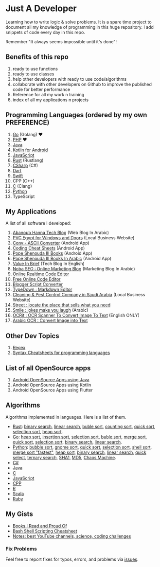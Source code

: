 # Just A Developer
Learning how to write logic &amp; solve problems. It is a spare time project to document all my knowledge of programming in this huge repository. I add snippets of code every day in this repo.

Remember "It always seems impossible until it's done"!

## Benefits of this repo
1. ready to use functions
2. ready to use classes
3. help other developers with ready to use code/algorithms
4. collaborate with other developers on Github to improve the published code for better performance
5. Reference for all my work n training
6. index of all my applications n projects

## Programming Languages (ordered by my own PREFERENCE)
1. [Go](https://github.com/DevAbanoub/programming_route/tree/master/Go) (Golang) ❤
2. [PHP](https://github.com/DevAbanoub/programming_route/tree/master/PHP) ❤
3. [Java](https://github.com/DevAbanoub/programming_route/tree/master/Java-for-Android)
4. [Kotlin for Android](https://github.com/DevAbanoub/Just_A_Developer/tree/master/Kotlin-for-Android)
5. [JavaScript](https://github.com/DevAbanoub/programming_route/tree/master/JavaScript)
6. [Rust](https://github.com/DevAbanoub/programming_route/tree/master/Rust) (Rustlang)
7. [CSharp](https://github.com/DevAbanoub/programming_route/tree/master/c-sharp) (C#)
8. [Dart](https://github.com/DevAbanoub/programming_route/tree/master/Dart-for-Flutter)
9. [Swift](https://github.com/DevAbanoub/Just_A_Developer/tree/master/Swift)
10. CPP (C++)
11. [C](https://github.com/DevAbanoub/programming_route/tree/master/C) (Clang)
12. [Python](https://github.com/DevAbanoub/programming_route/tree/master/Python)
13. TypeScript

## My Applications
A list of all software I developed:
1. [Abanoub Hanna Tech Blog](https://www.AbanoubHanna.com "Tech Blog In Arabic") (Web Blog In Arabic)
2. [PVC Egypt for Windows and Doors](https://www.pvcegypt.com) (Local Business Website)
3. [Conv - ASCII Converter](https://play.google.com/store/apps/details?id=com.abanoubhanna.conv) (Android App)
4. [Coding Cheat Sheets](https://play.google.com/store/apps/details?id=com.abanoubhanna.cheatsheets) (Android App)
5. [Pope Shenouda III Books](https://play.google.com/store/apps/details?id=com.androidnoba.popeshenoudaiiibooks) (Android App)
6. [Pope Shenouda III Books In Arabic](https://play.google.com/store/apps/details?id=com.abanoubhanna.popeshenoudaarabicbooks) (Android App)
7. [Value In Brief](https://valueinbrief.blogspot.com) (Tech Blog In English)
8. [Noba SEO : Online Marketing Blog](https://nobaseo.blogspot.com) (Marketing Blog In Arabic)
9. [Online Realtime Code Editor](https://www.learns7.com/p/blog-page.html)
10. [Free Online Code Editor](https://onlinecodeeditor.blogspot.com)
11. [Blogger Script Converter](https://bloggerscriptconverter.blogspot.com/)
12. [TypeDown : Markdown Editor](https://markdowneditor.blogspot.com)
13. [Cleaning & Pest Control Company in Saudi Arabia](https://www.zahratelwadi.com) (Local Business Website)
14. [Street : locate the place that sells what you need](https://www.4ar3.com)
15. [Smile : jokes make you laugh](https://play.google.com/store/apps/details?id=com.abanoubhanna.smile) (Arabic)
16. [OCRit : OCR Scanner To Convert Image To Text](https://play.google.com/store/apps/details?id=com.abanoubhanna.ocrit) (English ONLY)
17. [Arabic OCR : Convert Image into Text](https://play.google.com/store/apps/details?id=com.abanoubhanna.ocr.arabic)

## Other Dev Topics
1. [Regex](https://github.com/DevAbanoub/programming_route/blob/master/regex.md)
2. [Syntax Cheatsheets for programming languages](https://github.com/DevAbanoub/programming_route/tree/master/cheatsheets)

## List of all OpenSource apps
1. [Android OpenSource Apps using Java](https://github.com/DevAbanoub/programming_route/blob/master/Android_OpenSource_Apps_using_Java.md)
2. Android OpenSource Apps using Kotlin
3. Android OpenSource Apps using Flutter

## Algorithms
Algorithms implemented in languages. Here is a list of them.
- [Rust](https://github.com/TheAlgorithms/Rust): [binary search](https://github.com/TheAlgorithms/Rust/blob/master/src/searching/binary_search.rs), [linear search](https://github.com/TheAlgorithms/Rust/blob/master/src/searching/linear_search.rs), [buble sort](https://github.com/TheAlgorithms/Rust/blob/master/src/sorting/bubble_sort.rs), [counting sort](https://github.com/TheAlgorithms/Rust/blob/master/src/sorting/counting_sort.rs), [quick sort](https://github.com/TheAlgorithms/Rust/blob/master/src/sorting/quick_sort.rs), [selection sort](https://github.com/TheAlgorithms/Rust/blob/master/src/sorting/selection_sort.rs), [heap sort](https://github.com/TheAlgorithms/Rust/blob/master/src/sorting/heap_sort.rs).
- [Go](https://github.com/TheAlgorithms/Go): [heap sort](https://github.com/TheAlgorithms/Go/blob/master/sorts/Heapsort.go), [insertion sort](https://github.com/TheAlgorithms/Go/blob/master/sorts/InsertionSort.go), [selection sort](https://github.com/TheAlgorithms/Go/blob/master/sorts/SelectionSort.go), [buble sort](https://github.com/TheAlgorithms/Go/blob/master/sorts/bubble_sort.go), [merge sort](https://github.com/TheAlgorithms/Go/blob/master/sorts/merge_sort.go), [quick sort](https://github.com/TheAlgorithms/Go/blob/master/sorts/quick_sort.go), [selection sort](https://github.com/TheAlgorithms/Go/blob/master/sorts/selection_sort.go), [binary search](https://github.com/TheAlgorithms/Go/blob/master/searches/binary_search.go), [linear search](https://github.com/TheAlgorithms/Go/blob/master/searches/linear_search.go).
- [Python](https://github.com/TheAlgorithms/Python): [bubble sort](https://github.com/TheAlgorithms/Python/blob/master/sorts/bubble_sort.py), [gnome sort](https://github.com/TheAlgorithms/Python/blob/master/sorts/gnome_sort.py), [quick sort](https://github.com/TheAlgorithms/Python/blob/master/sorts/quick_sort.py), [selection sort](https://github.com/TheAlgorithms/Python/blob/master/sorts/selection_sort.py), [shell sort](https://github.com/TheAlgorithms/Python/blob/master/sorts/shell_sort.py), [merge sort "fastest"](https://github.com/TheAlgorithms/Python/blob/master/sorts/merge_sort_fastest.py), [heap sort](https://github.com/TheAlgorithms/Python/blob/master/sorts/heap_sort.py), [binary search](https://github.com/TheAlgorithms/Python/blob/master/searches/binary_search.py), [linear search](https://github.com/TheAlgorithms/Python/blob/master/searches/linear_search.py), [quick select](https://github.com/TheAlgorithms/Python/blob/master/searches/quick_select.py), [ternary search](https://github.com/TheAlgorithms/Python/blob/master/searches/ternary_search.py), [SHA1](https://github.com/TheAlgorithms/Python/blob/master/hashes/sha1.py), [MD5](https://github.com/TheAlgorithms/Python/blob/master/hashes/md5.py), [Chaos Machine](https://github.com/TheAlgorithms/Python/blob/master/hashes/chaos_machine.py).
- [C#](https://github.com/TheAlgorithms/C-Sharp)
- [Java](https://github.com/TheAlgorithms/Java)
- [C](https://github.com/TheAlgorithms/C)
- [JavaScript](https://github.com/TheAlgorithms/Javascript)
- [CPP](https://github.com/TheAlgorithms/C-Plus-Plus)
- [R](https://github.com/TheAlgorithms/R)
- [Scala](https://github.com/TheAlgorithms/Scala)
- [Ruby](https://github.com/TheAlgorithms/Ruby)

## My Gists
- [Books I Read and Proud Of](https://gist.github.com/DevAbanoub/b9075f269083cfa593fa055cf4b58cd7)
- [Bash Shell Scripting Cheatsheet](https://gist.github.com/DevAbanoub/73869ceab66bda39cfb3cc6fa939125c)
- [Notes: best YouTube channels, science, coding challenges](https://gist.github.com/DevAbanoub/9e3f0656c0b2dbef62a656b3ac8c3cf8)

### Fix Problems
Feel free to report fixes for typos, errors, and problems via [issues](https://github.com/DevAbanoub/programming_route/issues).

